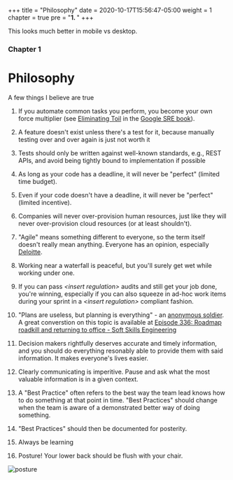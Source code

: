 +++
title = "Philosophy"
date = 2020-10-17T15:56:47-05:00
weight = 1
chapter = true
pre = "<b>1. </b>"
+++

This looks much better in mobile vs desktop.

### Chapter 1

# Philosophy

A few things I believe are true

1. If you automate common tasks you perform, you become your own force multiplier (see [Eliminating Toil](https://landing.google.com/sre/sre-book/chapters/eliminating-toil/) in the [Google SRE book](https://landing.google.com/sre/sre-book/toc/index.html)).


2. A feature doesn't exist unless there's a test for it, because manually testing over and over again is just not worth it

3. Tests should only be written against well-known standards, e.g., REST APIs, and avoid being tightly bound to implementation if possible

4. As long as your code has a deadline, it will never be "perfect" (limited time budget).

5. Even if your code doesn't have a deadline, it will never be "perfect" (limited incentive).

6. Companies will never over-provision human resources, just like they will never over-provision cloud resources (or at least shouldn't).

7. "Agile" means something different to everyone, so the term itself doesn't really mean anything. Everyone has an opinion, especially [Deloitte](https://twitter.com/djryan/status/1315063072852242434?s=20).

8. Working near a waterfall is peaceful, but you'll surely get wet while working under one.

9. If you can pass *\<insert regulation\>* audits and still get your job done, you're winning, especially if you can also squeeze in ad-hoc work items during your sprint in a *\<insert regulation\>* compliant fashion.


10. "Plans are useless, but planning is everything" - an [anonymous soldier](https://quoteinvestigator.com/2017/11/18/planning/). A great converstion on this topic is available at [Episode 336: Roadmap roadkill and returning to office - Soft Skills Engineering](https://softskills.audio/2022/12/26/episode-336-roadmap-roadkill-and-returning-to-office/)

11. Decision makers rightfully deserves accurate and timely information, and you should do everything resonably able to provide them with said information. It makes everyone's lives easier.

12. Clearly communicating is imperitive. Pause and ask what the most valuable information is in a given context.

13. A "Best Practice" often refers to the best way the team lead knows how to do something at that point in time. "Best Practices" should change when the team is aware of a demonstrated better way of doing something.

14. "Best Practices" should then be documented for posterity.

15. Always be learning

16. Posture! Your lower back should be flush with your chair.

![posture](https://media1.tenor.com/images/4349fd187ea1be3fc51eea762c074332/tenor.gif?itemid=12592177)